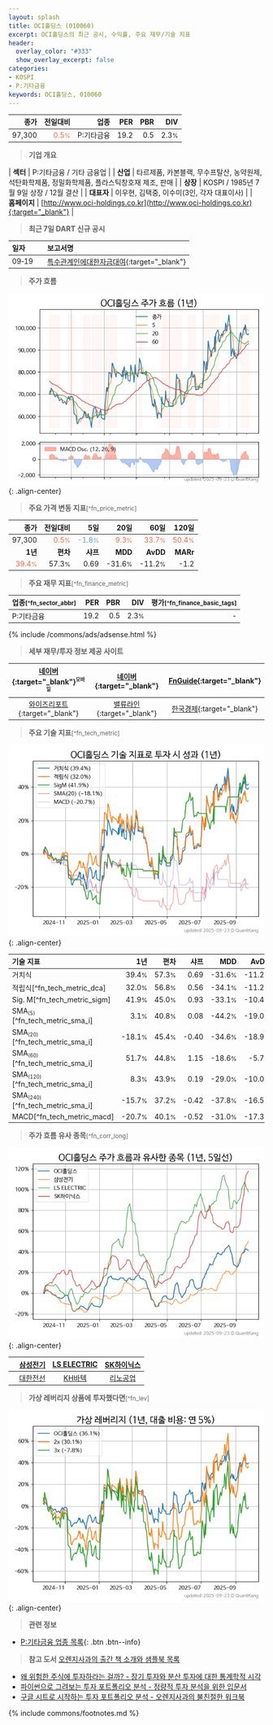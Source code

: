 ```yaml
---
layout: splash
title: OCI홀딩스 (010060)
excerpt: OCI홀딩스의 최근 공시, 수익률, 주요 재무/기술 지표
header:
  overlay_color: "#333"
  show_overlay_excerpt: false
categories:
- KOSPI
- P:기타금융
keywords: OCI홀딩스, 010060
---
```


| **종가** | **전일대비** | **업종** | **PER** | **PBR** | **DIV** |
| -------: | -----------: | -------: | ------: | ------: | ------: |
| 97,300 | <span style="color: tomato">0.5<small>%</small></span> | P:기타금융 | 19.2 | 0.5 | 2.3<small>%</small> |

<!-- more -->


> **기업 개요**<a id="company"></a>

| <span style="white-space:nowrap;">**섹터**</span> | P:기타금융 / 기타 금융업 |
| <span style="white-space:nowrap;">**산업**</span> | 타르제품, 카본블랙, 무수프탈산, 농약원제, 석탄화학제품, 정밀화학제품, 플라스틱창호재 제조, 판매 |
| <span style="white-space:nowrap;">**상장**</span> | KOSPI / 1985년 7월 9일 상장 / 12월 결산 |
| <span style="white-space:nowrap;">**대표자**</span> | 이우현, 김택중, 이수미(3인, 각자 대표이사) |
| <span style="white-space:nowrap;">**홈페이지**</span> | [http://www.oci-holdings.co.kr](http://www.oci-holdings.co.kr){:target="_blank"} |


> **최근 7일 DART 신규 공시**<a id="dart"></a>

| **일자** |      | **보고서명** |
| :------- | :--- | :----------- |
| 09&#x2011;19 | | [특수관계인에대한자금대여](https://dart.fss.or.kr/dsaf001/main.do?rcpNo=20250919000381){:target="_blank"} |


> **주가 흐름**<a id="price"></a>

![010060](/stock/images/010060.png){: .align-center}


> **주요 가격 변동 지표**<small>[^fn_price_metric]</small>

| **종가** | **전일대비** | **5일** | **20일** | **60일** | **120일** |
| -------: | -----------: | ------: | -------: | -------: | --------: |
| 97,300 | <span style="color: tomato">0.5<small>%</small></span> | <span style="color: cornflowerblue">-1.8<small>%</small></span> | <span style="color: tomato">9.3<small>%</small></span> | <span style="color: tomato">33.7<small>%</small></span> | <span style="color: tomato">50.4<small>%</small></span> |
| **1년** | **편차** | **샤프** | **MDD** | **AvDD** | **MARr** |
| <span style="color: tomato">39.4<small>%</small></span> | 57.3<small>%</small> | 0.69 | -31.6<small>%</small> | -11.2<small>%</small> | -1.2 |


> **주요 재무 지표**<small>[^fn_finance_metric]</small>

| **업종**<small>[^fn_sector_abbr]</small> | **PER** | **PBR** | **DIV** | **평가**<small>[^fn_finance_basic_tags]</small> |
| :--------------------------------------- | ------: | ------: | ------: | ----------------------------------------------: |
| P:기타금융 | 19.2 | 0.5 | 2.3<small>%</small> | - |



{% include /commons/ads/adsense.html %}

> **세부 재무/투자 정보 제공 사이트**

| [네이버](https://m.stock.naver.com/domestic/stock/010060/finance/summary){:target="_blank"}<sup><small>모바일</small></sup> | [네이버](https://finance.naver.com/item/coinfo.naver?code=010060){:target="_blank"} | [FnGuide](https://comp.fnguide.com/SVO2/ASP/SVD_Invest.asp?gicode=A010060&MenuYn=Y){:target="_blank"} |
| :---: | :---: | :---: |
| [와이즈리포트](https://comp.wisereport.co.kr/company/c1040001.aspx?cmp_cd=010060){:target="_blank"} | [밸류라인](https://www.valueline.co.kr/finance/summary/010060){:target="_blank"} | [한국경제](https://markets.hankyung.com/stock/010060/financial-summary){:target="_blank"} |


> **주요 기술 지표**<small>[^fn_tech_metric]</small>


![010060](/stock/images/010060_tech.png){: .align-center}

| **기술 지표** | **1년** | **편차** | **샤프** | **MDD** | **AvDD** |
| :------------ | ------: | -----------: | -------: | ------: | -------: |
| 거치식 | 39.4<small>%</small> | 57.3<small>%</small> | 0.69 | -31.6<small>%</small> | -11.2<small>%</small> |
| 적립식[^fn_tech_metric_dca] | 32.0<small>%</small> | 56.8<small>%</small> | 0.56 | -34.1<small>%</small> | -11.2<small>%</small> |
| Sig. M[^fn_tech_metric_sigm] | 41.9<small>%</small> | 45.0<small>%</small> | 0.93 | -33.1<small>%</small> | -10.4<small>%</small> |
| SMA<small><sub>(5)</sub></small>[^fn_tech_metric_sma_i] | 3.1<small>%</small> | 40.8<small>%</small> | 0.08 | -44.2<small>%</small> | -19.0<small>%</small> |
| SMA<small><sub>(20)</sub></small>[^fn_tech_metric_sma_i] | -18.1<small>%</small> | 45.4<small>%</small> | -0.40 | -34.6<small>%</small> | -18.9<small>%</small> |
| SMA<small><sub>(60)</sub></small>[^fn_tech_metric_sma_i] | 51.7<small>%</small> | 44.8<small>%</small> | 1.15 | -18.6<small>%</small> | -5.7<small>%</small> |
| SMA<small><sub>(120)</sub></small>[^fn_tech_metric_sma_i] | 8.3<small>%</small> | 43.9<small>%</small> | 0.19 | -29.0<small>%</small> | -10.0<small>%</small> |
| SMA<small><sub>(240)</sub></small>[^fn_tech_metric_sma_i] | -15.7<small>%</small> | 37.2<small>%</small> | -0.42 | -37.8<small>%</small> | -16.5<small>%</small> |
| MACD[^fn_tech_metric_macd] | -20.7<small>%</small> | 40.1<small>%</small> | -0.52 | -31.0<small>%</small> | -17.3<small>%</small> |


> **주가 흐름 유사 종목**<a id="corr"></a><small>[^fn_corr_long]</small>

![010060](/stock/images/010060_corr.png){: .align-center}

|       | [삼성전기](/009150/) | [LS ELECTRIC](/010120/) | [SK하이닉스](/000660/) |
| :---: | :------------------------------------: | :------------------------------------: | :------------------------------------: |
|       | [대한전선](/001440/) | [KH바텍](/060720/) | [리노공업](/058470/) |


> **가상 레버리지 상품에 투자했다면**<a id="2x"></a><small>[^fn_lev]</small>

![010060](/stock/images/010060_2x.png){: .align-center}


> **관련 정보**

- [P:기타금융 업종 목록](/stats/sector/kospi_업종_기타금융_종목/){: .btn .btn--info}

> **참고 도서** [오렌지사과의 출간 책 소개와 샘플북 목록](https://kongdori.tistory.com/691)

- [왜 위험한 주식에 투자하라는 걸까? - 장기 투자와 분산 투자에 대한 통계학적 시각](https://kongdori.tistory.com/421)
- [파이썬으로 그려보는 투자 포트폴리오 분석  - 정량적 투자 분석을 위한 입문서](https://kongdori.tistory.com/643)
- [구글 시트로 시작하는 투자 포트폴리오 분석 - 오렌지사과의 불친절한 워크북](https://kongdori.tistory.com/449)


{% include commons/footnotes.md %}